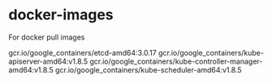 # docker-images
For docker pull images

gcr.io/google_containers/etcd-amd64:3.0.17
gcr.io/google_containers/kube-apiserver-amd64:v1.8.5
gcr.io/google_containers/kube-controller-manager-amd64:v1.8.5
gcr.io/google_containers/kube-scheduler-amd64:v1.8.5
